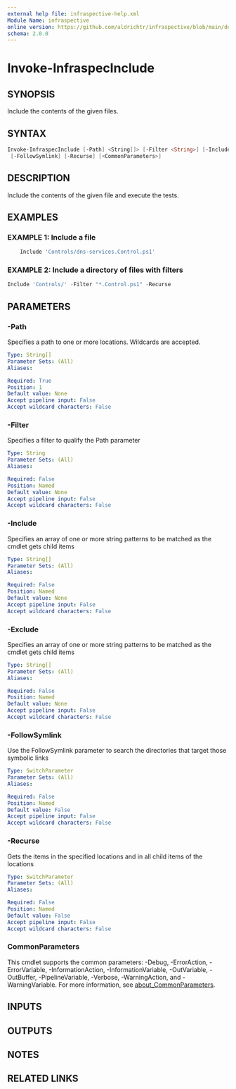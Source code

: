 ```yaml
---
external help file: infraspective-help.xml
Module Name: infraspective
online version: https://github.com/aldrichtr/infraspective/blob/main/docs/help/Invoke-InfraspecInclude.md
schema: 2.0.0
---
```


# Invoke-InfraspecInclude

## SYNOPSIS

Include the contents of the given files.

## SYNTAX

```powershell
Invoke-InfraspecInclude [-Path] <String[]> [-Filter <String>] [-Include <String[]>] [-Exclude <String[]>]
 [-FollowSymlink] [-Recurse] [<CommonParameters>]
```

## DESCRIPTION

Include the contents of the given file and execute the tests.

## EXAMPLES

### EXAMPLE 1: Include a file

```powershell
    Include 'Controls/dns-services.Control.ps1'
```

### EXAMPLE 2: Include a directory of files with filters

```powershell
Include 'Controls/' -Filter "*.Control.ps1" -Recurse
```

## PARAMETERS

### -Path

Specifies a path to one or more locations.
Wildcards are accepted.

```yaml
Type: String[]
Parameter Sets: (All)
Aliases:

Required: True
Position: 1
Default value: None
Accept pipeline input: False
Accept wildcard characters: False
```

### -Filter

Specifies a filter to qualify the Path parameter

```yaml
Type: String
Parameter Sets: (All)
Aliases:

Required: False
Position: Named
Default value: None
Accept pipeline input: False
Accept wildcard characters: False
```

### -Include

Specifies an array of one or more string patterns to be matched as the cmdlet
gets child items

```yaml
Type: String[]
Parameter Sets: (All)
Aliases:

Required: False
Position: Named
Default value: None
Accept pipeline input: False
Accept wildcard characters: False
```

### -Exclude

Specifies an array of one or more string patterns to be matched as the cmdlet
gets child items

```yaml
Type: String[]
Parameter Sets: (All)
Aliases:

Required: False
Position: Named
Default value: None
Accept pipeline input: False
Accept wildcard characters: False
```

### -FollowSymlink

Use the FollowSymlink parameter to search the directories that target those
symbolic links

```yaml
Type: SwitchParameter
Parameter Sets: (All)
Aliases:

Required: False
Position: Named
Default value: False
Accept pipeline input: False
Accept wildcard characters: False
```

### -Recurse

Gets the items in the specified locations and in all child items of the
locations

```yaml
Type: SwitchParameter
Parameter Sets: (All)
Aliases:

Required: False
Position: Named
Default value: False
Accept pipeline input: False
Accept wildcard characters: False
```

### CommonParameters

This cmdlet supports the common parameters: -Debug, -ErrorAction,
-ErrorVariable, -InformationAction, -InformationVariable, -OutVariable,
-OutBuffer, -PipelineVariable, -Verbose, -WarningAction, and -WarningVariable.
For more information, see
[about_CommonParameters](http://go.microsoft.com/fwlink/?LinkID=113216).

## INPUTS

## OUTPUTS

## NOTES

## RELATED LINKS
